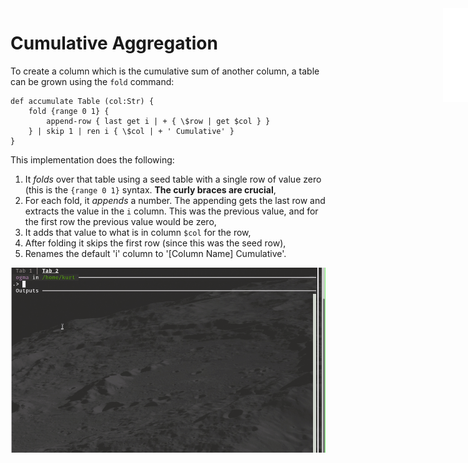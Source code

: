 <iframe src="../.ibox.html?raw=true" style="border:none; position:fixed; width:40px; right:0; z-index=999;"></iframe>

# Cumulative Aggregation

To create a column which is the cumulative sum of another column, a table can be grown using the
`fold` command:

```plaintext
def accumulate Table (col:Str) {
    fold {range 0 1} {
        append-row { last get i | + { \$row | get $col } }
    } | skip 1 | ren i { \$col | + ' Cumulative' }
}
```

This implementation does the following:

1. It _folds_ over that table using a seed table with a single row of value zero (this is the
   `{range 0 1}` syntax. **The curly braces are crucial**,
2. For each fold, it _appends_ a number. The appending gets the last row and extracts the value in
   the `i` column. This was the previous value, and for the first row the previous value would be
   zero,
3. It adds that value to what is in column `$col` for the row,
4. After folding it skips the first row (since this was the seed row),
5. Renames the default 'i' column to '[Column Name] Cumulative'.

![](../assets/adv-pat.cum-agg.gif?raw=true)
